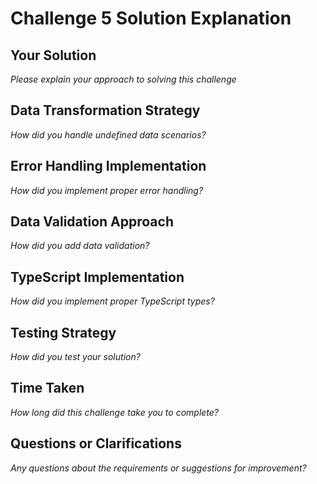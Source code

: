 # Challenge 5 Solution Explanation

## Your Solution
*Please explain your approach to solving this challenge*

## Data Transformation Strategy
*How did you handle undefined data scenarios?*

## Error Handling Implementation
*How did you implement proper error handling?*

## Data Validation Approach
*How did you add data validation?*

## TypeScript Implementation
*How did you implement proper TypeScript types?*

## Testing Strategy
*How did you test your solution?*

## Time Taken
*How long did this challenge take you to complete?*

## Questions or Clarifications
*Any questions about the requirements or suggestions for improvement?*
